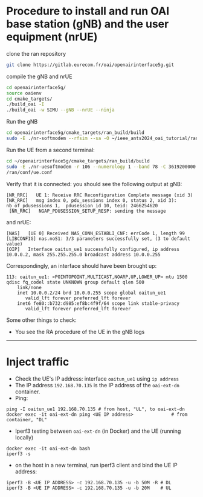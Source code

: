 # Procedure to install and run OAI base station (gNB) and the user equipment (nrUE)

clone the ran repository
```bash
git clone https://gitlab.eurecom.fr/oai/openairinterface5g.git
```
compile the gNB and nrUE

```bash
cd openairinterface5g/
source oaienv
cd cmake_targets/
./build_oai -I  
./build_oai -w SIMU --gNB --nrUE --ninja
```

Run the gNB

```bash
cd openairinterface5g/cmake_targets/ran_build/build
sudo -E ./nr-softmodem --rfsim --sa -O ~/ieee_ants2024_oai_tutorial/ran/conf/gnb.sa.band78.106prb.rfsim.conf
```


Run the UE  from a second terminal:

```bash
cd ~/openairinterface5g/cmake_targets/ran_build/build
sudo -E ./nr-uesoftmodem -r 106 --numerology 1 --band 78 -C 3619200000 --rfsim --sa -O ~/ieee_ants2024_oai_tutorial
/ran/conf/ue.conf
```

Verify that it is connected: you should see the following output at gNB:

```
[NR_RRC]   UE 1: Receive RRC Reconfiguration Complete message (xid 3)
[NR_RRC]   msg index 0, pdu_sessions index 0, status 2, xid 3): nb_of_pdusessions 1,  pdusession_id 10, teid: 2466254620
 [NR_RRC]   NGAP_PDUSESSION_SETUP_RESP: sending the message
```

and nrUE:

```
[NAS]   [UE 0] Received NAS_CONN_ESTABLI_CNF: errCode 1, length 99
[LIBCONFIG] nas.noS1: 3/3 parameters successfully set, (3 to default value)
[OIP]   Interface oaitun_ue1 successfully configured, ip address 10.0.0.2, mask 255.255.255.0 broadcast address 10.0.0.255
```

Correspondingly, an interface should have been brought up:
```
113: oaitun_ue1: <POINTOPOINT,MULTICAST,NOARP,UP,LOWER_UP> mtu 1500 qdisc fq_codel state UNKNOWN group default qlen 500
    link/none
    inet 10.0.0.2/24 brd 10.0.0.255 scope global oaitun_ue1
       valid_lft forever preferred_lft forever
    inet6 fe80::b732:d985:ef8b:4f9f/64 scope link stable-privacy
       valid_lft forever preferred_lft forever
```

Some other things to check:
- You see the RA procedure of the UE in the gNB logs

---

# Inject traffic


- Check the UE's IP address: interface `oaitun_ue1` using `ip address`
- The IP address `192.168.70.135` is the IP address of the `oai-ext-dn` container.
- Ping:
```
ping -I oaitun_ue1 192.168.70.135 # from host, "UL", to oai-ext-dn
docker exec -it oai-ext-dn ping <UE IP address>              # from container, "DL"
```
- Iperf3 testing between `oai-ext-dn` (in Docker) and the UE (running locally)
```
docker exec -it oai-ext-dn bash
iperf3 -s
```
- on the host in a new terminal, run iperf3 client and bind the UE IP address:
```
iperf3 -B <UE IP ADDRESS> -c 192.168.70.135 -u -b 50M -R # DL
iperf3 -B <UE IP ADDRESS> -c 192.168.70.135 -u -b 20M    # UL
